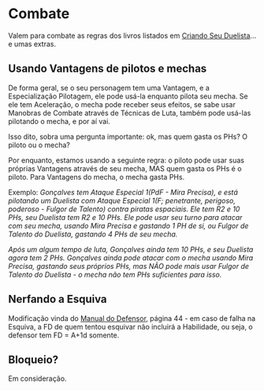 # Combate

Valem para combate as regras dos livros listados em [Criando Seu Duelista](https://github.com/BlueMage839/3DeTAlpha-Duelos-Pelo-Sabre/blob/main/Criando%20Seu%20Duelista/Criando%20Seu%20Duelista.md)... e umas extras.

## Usando Vantagens de pilotos e mechas

De forma geral, se o seu personagem tem uma Vantagem, e a Especialização Pilotagem, ele pode usá-la enquanto pilota seu mecha. Se ele tem Aceleração, o mecha pode receber seus efeitos, se sabe usar Manobras de Combate através de Técnicas de Luta, também pode usá-las pilotando o mecha, e por aí vai.

Isso dito, sobra uma pergunta importante: ok, mas quem gasta os PHs? O piloto ou o mecha?

Por enquanto, estamos usando a seguinte regra: o piloto pode usar suas próprias Vantagens através de seu mecha, MAS quem gasta os PHs é o piloto. Para Vantagens do mecha, o mecha gasta PHs.

Exemplo: _Gonçalves tem Ataque Especial 1(PdF - Mira Precisa), e está pilotando um Duelista com Ataque Especial 1(F; penetrante, perigoso, poderoso - Fulgor de Talento) contra piratas espaciais. Ele tem R2 e 10 PHs, seu Duelista tem R2 e 10 PHs. Ele pode usar seu turno para atacar com seu mecha, usando Mira Precisa e gastando 1 PH de si, ou Fulgor de Talento do Duelista, gastando 4 PHs de seu mecha._

_Após um algum tempo de luta, Gonçalves ainda tem 10 PHs, e seu Duelista agora tem 2 PHs. Gonçalves ainda pode atacar com o mecha usando Mira Precisa, gastando seus próprios PHs, mas NÃO pode mais usar Fulgor de Talento do Duelista - o mecha não tem PHs suficientes para isso._

## Nerfando a Esquiva

Modificação vinda do [Manual do Defensor](https://jamboeditora.com.br/produto/manual-do-defensor-2/), página 44 - em caso de falha na Esquiva, a FD de quem tentou esquivar não incluirá a Habilidade, ou seja, o defensor tem FD = A+1d somente.

## Bloqueio?

Em consideração.
